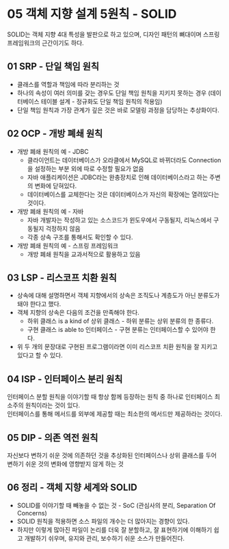# 05 객체 지향 설계 5원칙 - SOLID
SOLID는 객체 지향 4대 특성을 발판으로 하고 있으며, 디자인 패턴의 뼈대이며 스프링 프레임워크의 근간이기도 하다.

## 01 SRP - 단일 책임 원칙
- 클래스를 역할과 책임에 따라 분리하는 것
- 하나의 속성이 여러 의미를 갖는 경우도 단일 책임 원칙을 지키지 못하는 경우 (데이터베이스 테이블 설계 - 정규화도 단일 책임 원칙의 적용임)
- 단일 책임 원칙과 가장 관계가 깊은 것은 바로 모델링 과정을 담당하는 추상화이다.

## 02 OCP - 개방 폐쇄 원칙
- 개방 폐쇄 원칙의 예 - JDBC
    - 클라이언트는 데이터베이스가 오라클에서 MySQL로 바뀌더라도 Connection을 설정하는 부분 외에 따로 수정할 필요가 없음
    - 자바 애플리케이션은 JDBC라는 완충장치로 인해 데이터베이스라고 하는 주변의 변화에 닫혀있다.
    - 데이터베이스를 교체한다는 것은 데이터베이스가 자신의 확장에는 열려있다는 것이다.
- 개방 폐쇄 원칙의 예 - 자바
    - 자바 개발자는 작성하고 있는 소스코드가 윈도우에서 구동될지, 리눅스에서 구동될지 걱정하지 않음
    - 각종 상속 구조를 통해서도 확인할 수 있다.
- 개방 폐쇄 원칙의 예 - 스프링 프레임워크
    - 개방 폐쇄 원칙을 교과서적으로 활용하고 있음

## 03 LSP - 리스코프 치환 원칙
- 상속에 대해 설명하면서 객체 지향에서의 상속은 조직도나 계층도가 아닌 분류도가 돼야 한다고 했다.
- 객체 지향의 상속은 다음의 조건을 만족해야 한다.
    - 하위 클래스 is a kind of 상위 클래스 - 하위 분류는 상위 분류의 한 종류다.
    - 구현 클래스 is able to 인터페이스 - 구현 분류는 인터페이스할 수 있어야 한다.
- 위 두 개의 문장대로 구현된 프로그램이라면 이미 리스코프 치환 원칙을 잘 지키고 있다고 할 수 있다.

## 04 ISP - 인터페이스 분리 원칙
인터페이스 분할 원칙을 이야기할 때 항상 함께 등장하는 원칙 중 하나로 인터페이스 최소주의 원칙이라는 것이 있다.  
인터페이스를 통해 메서드를 외부에 제공할 때는 최소한의 메서드만 제공하라는 것이다.

## 05 DIP - 의존 역전 원칙
자신보다 변하기 쉬운 것에 의존하던 것을 추상화된 인터페이스나 상위 클래스를 두어 변하기 쉬운 것의 변화에 영향받지 않게 하는 것

## 06 정리 - 객체 지향 세계와 SOLID
* SOLID를 이야기할 때 빼놓을 수 없는 것 - SoC (관심사의 분리, Separation Of Concerns)
* SOLID 원칙을 적용하면 소스 파일의 개수는 더 많아지는 경향이 있다. 
* 하지만 이렇게 많아진 파일이 논리를 더욱 잘 분할하고, 잘 표현하기에 이해하기 쉽고 개발하기 쉬우며, 유지와 관리, 보수하기 쉬운 소스가 만들어진다.
